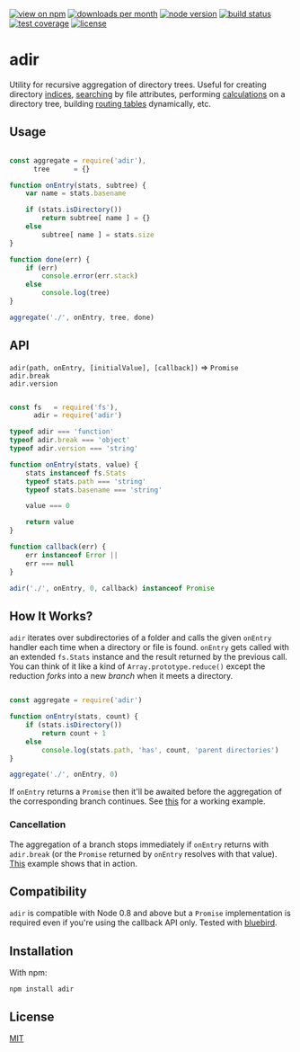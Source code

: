 [![view on npm](http://img.shields.io/npm/v/adir.svg?style=flat-square)](https://www.npmjs.com/package/adir)
[![downloads per month](http://img.shields.io/npm/dm/adir.svg?style=flat-square)](https://www.npmjs.com/package/adir)
[![node version](https://img.shields.io/badge/node-%3E=0.8-brightgreen.svg?style=flat-square)](https://nodejs.org/download)
[![build status](https://img.shields.io/travis/schwarzkopfb/adir.svg?style=flat-square)](https://travis-ci.org/schwarzkopfb/adir)
[![test coverage](https://img.shields.io/coveralls/schwarzkopfb/adir.svg?style=flat-square)](https://coveralls.io/github/schwarzkopfb/adir)
[![license](https://img.shields.io/npm/l/adir.svg?style=flat-square)](https://github.com/schwarzkopfb/adir/blob/development/LICENSE)

# adir

Utility for recursive aggregation of directory trees.
Useful for creating directory [indices](./examples/tree.js),
[searching](./examples/search.js) by file attributes,
performing [calculations](./examples/directory-size.js) on a directory tree,
building [routing tables](./examples/express-routes/index.js) dynamically, etc.

## Usage

```js

const aggregate = require('adir'),
      tree      = {}

function onEntry(stats, subtree) {
    var name = stats.basename

    if (stats.isDirectory())
        return subtree[ name ] = {}
    else
        subtree[ name ] = stats.size
}

function done(err) {
    if (err)
        console.error(err.stack)
    else
        console.log(tree)
}

aggregate('./', onEntry, tree, done)

```

## API

`adir(path, onEntry, [initialValue], [callback])` ⇒ `Promise` <br/>
`adir.break` <br/>
`adir.version` <br/>

```js

const fs   = require('fs'),
      adir = require('adir')

typeof adir === 'function'
typeof adir.break === 'object'
typeof adir.version === 'string'

function onEntry(stats, value) {
    stats instanceof fs.Stats
    typeof stats.path === 'string'
    typeof stats.basename === 'string'

    value === 0

    return value
}

function callback(err) {
    err instanceof Error ||
    err === null
}

adir('./', onEntry, 0, callback) instanceof Promise

```

## How It Works?

`adir` iterates over subdirectories of a folder and calls the given `onEntry` handler each time when a directory or file is found.
`onEntry` gets called with an extended `fs.Stats` instance and the result returned by the previous call.
You can think of it like a kind of `Array.prototype.reduce()` except the reduction _forks_ into a new _branch_ when it meets a directory.

```js

const aggregate = require('adir')

function onEntry(stats, count) {
    if (stats.isDirectory())
        return count + 1
    else
        console.log(stats.path, 'has', count, 'parent directories')
}

aggregate('./', onEntry, 0)

```

If `onEntry` returns a `Promise` then it'll be awaited before the aggregation of the corresponding branch continues. See [this](./examples/concat-contents.js) for a working example.

### Cancellation

The aggregation of a branch stops immediately if `onEntry` returns with `adir.break` (or the `Promise` returned by `onEntry` resolves with that value).
[This](./examples/tree.js) example shows that in action.

## Compatibility

`adir` is compatible with Node 0.8 and above but a `Promise` implementation is required even if you're using the callback API only.
Tested with [bluebird](https://www.npmjs.com/package/bluebird).

## Installation

With npm:

    npm install adir

## License

[MIT](https://github.com/schwarzkopfb/adir/blob/master/LICENSE)
